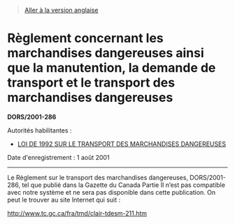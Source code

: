 > [Aller à la version anglaise](/en/Regulations/Statutory%20Orders%20and%20Regulations/2001/286.md)

# Règlement concernant les marchandises dangereuses ainsi que la manutention, la demande de transport et le transport des marchandises dangereuses

**DORS/2001-286**

Autorités habilitantes : 
- [LOI DE 1992 SUR LE TRANSPORT DES MARCHANDISES DANGEREUSES](/fr/Lois/Lois%20du%20Canada/1992/ch.%2034.md)

Date d'enregistrement : 1 août 2001

----------

Le Règlement sur le transport des marchandises dangereuses, DORS/2001-286, tel que publié dans la Gazette du Canada Partie II n’est pas compatible avec notre système et ne sera pas disponible dans cette publication. On peut le trouver au site Internet qui suit :

http://www.tc.gc.ca/fra/tmd/clair-tdesm-211.htm


